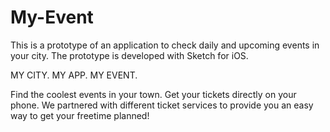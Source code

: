 # My-Event
This is a prototype of an application to check daily and upcoming events in your city. The prototype is developed with Sketch for iOS.

MY CITY.   MY APP.   MY EVENT.

Find the coolest events in your town.
Get your tickets directly on your phone.
We partnered with different ticket services to provide you an easy way to get your freetime planned! 
